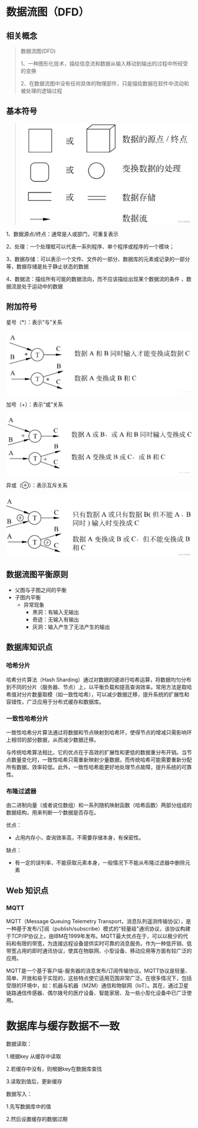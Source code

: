 # 数据流图（DFD）

## 相关概念

> 数据流图(DFD)
>
> 1、一种图形化技术，描绘信息流和数据从输入移动到输出的过程中所经受的变换
>
> 2、在数据流图中没有任何具体的物理部件，只是描绘数据在软件中流动和被处理的逻辑过程

## 基本符号

> ![img](UML.assets/7b7f7d23bbaf2516c78ee69b11aca98a.png)


1、数据源点/终点：通常是人或部门，可重复表示

2、处理：一个处理框可以代表一系列程序、单个程序或程序的一个模块；

3、数据存储：可以表示一个文件、文件的一部分、数据库的元素或记录的一部分等，数据存储是处于静止状态的数据

4、数据流：描绘所有可能的数据流向，而不应该描绘出现某个数据流的条件 ，数据流是处于运动中的数据

## 附加符号

星号（*）：表示“与”关系

![img](UML.assets/4ed167032e7983920462af21248cec4c.png)

加号（+）：表示“或”关系

![img](UML.assets/9caad1957305845576dab70a024ca282.png)

异或（⊕）：表示互斥关系

![img](UML.assets/f2ece8c8cc9bb11a3fddcf5adacb36a5.png)

## 数据流图平衡原则

* 父图与子图之间的平衡
* 子图内平衡
  * 异常现象
    * 黑洞：有输入无输出
    * 奇迹：无输入有输出
    * 灰洞：输入产生了无法产生的输出

## 数据库知识点

### 哈希分片

哈希分片算法（Hash Sharding）通过对数据的键进行哈希运算，将数据均匀分布到不同的分片（服务器、节点）上，以平衡负载和提高查询效率。常用方法是取哈希值对分片数量取模（如一致性哈希），可以减少数据迁移，提升系统的扩展性和容错性，广泛应用于分布式缓存和数据库。

### 一致性哈希分片

一致性哈希分片算法通过将数据和节点映射到哈希环，使得节点的增减只需影响环上相邻的部分数据，从而减少数据迁移。

与传统哈希算法相比，它的优点在于高效的扩展性和更低的数据重分布开销。当节点数量变化时，一致性哈希只需重新映射少量数据，而传统哈希可能需要重新分配所有数据，效率较低。此外，一致性哈希能更好地处理节点故障，提升系统的可靠性。

### 布隆过滤器

由二进制向量（或者说位数组）和一系列随机映射函数（哈希函数）两部分组成的数据结构，用来判断一个数据是否存在。

优点：

* 占用内存小，查询效率高，不需要存储本身，有保密性。

缺点：

* 有一定的误判率，不能获取元素本身，一般情况下不能从布隆过滤器中删除元素

## Web 知识点

### MQTT

MQTT（Message Queuing Telemetry Transport，消息队列遥测传输协议），是一种基于发布/订阅（publish/subscribe）模式的"轻量级"通讯协议，该协议构建于TCP/IP协议上，由IBM在1999年发布。MQTT最大优点在于，可以以极少的代码和有限的带宽，为连接远程设备提供实时可靠的消息服务。作为一种低开销、低带宽占用的即时通讯协议，使其在物联网、小型设备、移动应用等方面有较广泛的应用。

MQTT是一个基于客户端-服务器的消息发布/订阅传输协议。MQTT协议是轻量、简单、开放和易于实现的，这些特点使它适用范围非常广泛。在很多情况下，包括受限的环境中，如：机器与机器（M2M）通信和物联网（IoT）。其在，通过卫星链路通信传感器、偶尔拨号的医疗设备、智能家居、及一些小型化设备中已广泛使用。



# 数据库与缓存数据不一致

数据读取：

1.根据key 从缓存中读取

2.若缓存中没有，则根据key在数据库查找

3.读取到值后，更新缓存

数据写入：

1.先写数据库中的值

2.然后设置缓存的数据过期